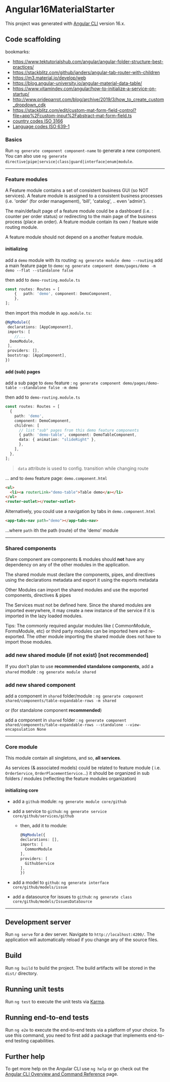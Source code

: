 # Angular16MaterialStarter

This project was generated with [Angular CLI](https://github.com/angular/angular-cli) version 16.x.

## Code scaffolding

bookmarks:

- <https://www.tektutorialshub.com/angular/angular-folder-structure-best-practices/>
- <https://stackblitz.com/github/janders/angular-tab-router-with-children>
- <https://m3.material.io/develop/web>
- <https://blog.angular-university.io/angular-material-data-table/>
- <https://www.vitamindev.com/angular/how-to-initialize-a-service-on-startup/>
- <http://www.prideparrot.com/blog/archive/2019/3/how_to_create_custom_dropdown_cdk>
- <https://stackblitz.com/edit/custom-mat-form-field-control?file=app%2Fcustom-input%2Fabstract-mat-form-field.ts>
- [country codes ISO 3166](https://en.wikipedia.org/wiki/List_of_ISO_3166_country_codes)
- [Language codes ISO 639-1](https://en.wikipedia.org/wiki/List_of_ISO_639-1_codes)

### Basics

Run `ng generate component component-name` to generate a new component. You can also use `ng generate directive|pipe|service|class|guard|interface|enum|module`.

---

### Feature modules

A Feature module contains a set of consistent business GUI (so NOT services). A feature module is assigned to a consistent business processes (i.e. 'order' (for order management), 'bill', 'catalog', .. even 'admin').

The main/default page of a feature module could be a dashboard (i.e. : counter per order status) or redirecting to the main page of the business process (place an order). A feature module contain its own / feature wide routing module.

A feature module should not depend on a another feature module.

#### initializing

add a `demo` module with its routing: `ng generate module demo --routing`
add a main feature page to `demo`: `ng generate component demo/pages/demo -m demo --flat --standalone false`

then add to `demo-routing.module.ts`

```typescript
const routes: Routes = [
    {   path: 'demo', component: DemoComponent,
    },
];
```

then import this module in `app.module.ts`:

```typescript
@NgModule({
 declarations: [AppComponent],
 imports: [
    //...
  DemoModule,
 ],
 providers: [],
 bootstrap: [AppComponent],
})
```

#### add (sub) pages

add a sub page to `demo` feature : `ng generate component demo/pages/demo-table --standalone false -m demo`

then add to `demo-routing.module.ts`

```typescript
const routes: Routes = [
  {
    path: 'demo',
    component: DemoComponent,
    children: [
      // list "sub" pages from this demo feature components
      { path: 'demo-table', component: DemoTableComponent,
      data: { animation: "slideRight" },
      },
    ],
  },
];
```

> `data` attribute is used to config. transition while changing route

... and to `demo` feature page: `demo.component.html`

```html
<ul>
  <li><a routerLink="demo-table">Table demo</a></li>
</ul>
<router-outlet></router-outlet>
```

Alternatively, you could use a navigation by tabs in `demo.component.html`

```html
<app-tabs-nav path="demo"></app-tabs-nav>
```

...where `path` ith the path (route) of the 'demo' module

---

### Shared components

Share component are components & modules should **not** have any dependency on any of the other modules in the application.

The shared module must declare the components, pipes, and directives using the declarations metadata and export it using the exports metadata

Other Modules can import the shared modules and use the exported components, directives & pipes

The Services must not be defined here. Since the shared modules are imported everywhere, it may create a new instance of the service if it is imported in the lazy loaded modules.

Tips: The commonly required angular modules like ( CommonModule, FormsModule, etc) or third party modules can be imported here and re-exported. The other module importing the shared module does not have to import those modules.

### add new shared module (if not exist) [not recommended]

If you don't plan to use **recommended standalone components**,
add a `shared` module : `ng generate module shared`

### add new shared component

add a component in `shared` folder/module : `ng generate component shared/components/table-expandable-rows -m shared`

or (for standalone component **recommended**)

add a component in `shared` folder : `ng generate component shared/components/table-expandable-rows --standalone --view-encapsulation None`

---

### Core module

This module contain all singletons, and so, **all services**.

As services (& associated models) could be related to feature module ( i.e. `OrderService`, `OrderPlacementService`...) it should be organized in sub folders / modules (reflecting the feature modules organization)

#### initializing core

- add a `github` module: `ng generate module core/github`
- add a service to `github`: `ng generate service core/github/services/github`

  - then, add it to module:

    ```typescript
    @NgModule({
    declarations: [],
    imports: [
      CommonModule
    ],
    providers: [
      GithubService
    ],
    })
    ```

- add a model to `github`: `ng generate interface core/github/models/issue`
- add a datasource for issues to `github`: `ng generate class core/github/models/IssuesDataSource`

---

## Development server

Run `ng serve` for a dev server. Navigate to `http://localhost:4200/`. The application will automatically reload if you change any of the source files.

## Build

Run `ng build` to build the project. The build artifacts will be stored in the `dist/` directory.

## Running unit tests

Run `ng test` to execute the unit tests via [Karma](https://karma-runner.github.io).

## Running end-to-end tests

Run `ng e2e` to execute the end-to-end tests via a platform of your choice. To use this command, you need to first add a package that implements end-to-end testing capabilities.

## Further help

To get more help on the Angular CLI use `ng help` or go check out the [Angular CLI Overview and Command Reference](https://angular.io/cli) page.

